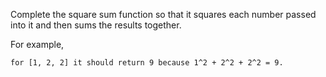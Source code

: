 Complete the square sum function so that it squares each number passed into it and then sums the results together.

For example,
```
for [1, 2, 2] it should return 9 because 1^2 + 2^2 + 2^2 = 9.
```
